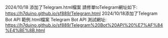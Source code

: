 2024/10/18 添加了Telegram.html檔案
請修單toTelegram網址如下: https://h7duino.github.io/sf889/Telegram.html
2024/10/18添加了Telegram Bot API 範例.html檔案
Telegram Bot API 測試網址: https://h7duino.github.io/sf889/Telegram%20Bot%20API%20%E7%AF%84%E4%BE%8B.html
